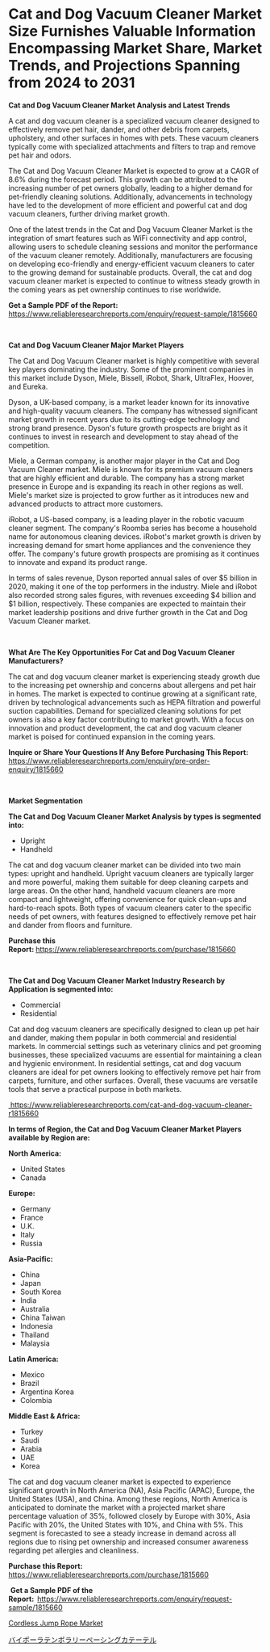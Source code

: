 <p><h1>Cat and Dog Vacuum Cleaner Market Size Furnishes Valuable Information Encompassing Market Share, Market Trends, and Projections Spanning from 2024 to 2031</h1></p><p><strong>Cat and Dog Vacuum Cleaner Market Analysis and Latest Trends</strong></p>
<p><p>A cat and dog vacuum cleaner is a specialized vacuum cleaner designed to effectively remove pet hair, dander, and other debris from carpets, upholstery, and other surfaces in homes with pets. These vacuum cleaners typically come with specialized attachments and filters to trap and remove pet hair and odors.</p><p>The Cat and Dog Vacuum Cleaner Market is expected to grow at a CAGR of 8.6% during the forecast period. This growth can be attributed to the increasing number of pet owners globally, leading to a higher demand for pet-friendly cleaning solutions. Additionally, advancements in technology have led to the development of more efficient and powerful cat and dog vacuum cleaners, further driving market growth.</p><p>One of the latest trends in the Cat and Dog Vacuum Cleaner Market is the integration of smart features such as WiFi connectivity and app control, allowing users to schedule cleaning sessions and monitor the performance of the vacuum cleaner remotely. Additionally, manufacturers are focusing on developing eco-friendly and energy-efficient vacuum cleaners to cater to the growing demand for sustainable products. Overall, the cat and dog vacuum cleaner market is expected to continue to witness steady growth in the coming years as pet ownership continues to rise worldwide.</p></p>
<p><strong>Get a Sample PDF of the Report:&nbsp;</strong> <a href="https://www.reliableresearchreports.com/enquiry/request-sample/1815660">https://www.reliableresearchreports.com/enquiry/request-sample/1815660</a></p>
<p>&nbsp;</p>
<p><strong>Cat and Dog Vacuum Cleaner Major Market Players</strong></p>
<p><p>The Cat and Dog Vacuum Cleaner market is highly competitive with several key players dominating the industry. Some of the prominent companies in this market include Dyson, Miele, Bissell, iRobot, Shark, UltraFlex, Hoover, and Eureka.</p><p>Dyson, a UK-based company, is a market leader known for its innovative and high-quality vacuum cleaners. The company has witnessed significant market growth in recent years due to its cutting-edge technology and strong brand presence. Dyson's future growth prospects are bright as it continues to invest in research and development to stay ahead of the competition.</p><p>Miele, a German company, is another major player in the Cat and Dog Vacuum Cleaner market. Miele is known for its premium vacuum cleaners that are highly efficient and durable. The company has a strong market presence in Europe and is expanding its reach in other regions as well. Miele's market size is projected to grow further as it introduces new and advanced products to attract more customers.</p><p>iRobot, a US-based company, is a leading player in the robotic vacuum cleaner segment. The company's Roomba series has become a household name for autonomous cleaning devices. iRobot's market growth is driven by increasing demand for smart home appliances and the convenience they offer. The company's future growth prospects are promising as it continues to innovate and expand its product range.</p><p>In terms of sales revenue, Dyson reported annual sales of over $5 billion in 2020, making it one of the top performers in the industry. Miele and iRobot also recorded strong sales figures, with revenues exceeding $4 billion and $1 billion, respectively. These companies are expected to maintain their market leadership positions and drive further growth in the Cat and Dog Vacuum Cleaner market.</p></p>
<p>&nbsp;</p>
<p><strong>What Are The Key Opportunities For Cat and Dog Vacuum Cleaner Manufacturers?</strong></p>
<p><p>The cat and dog vacuum cleaner market is experiencing steady growth due to the increasing pet ownership and concerns about allergens and pet hair in homes. The market is expected to continue growing at a significant rate, driven by technological advancements such as HEPA filtration and powerful suction capabilities. Demand for specialized cleaning solutions for pet owners is also a key factor contributing to market growth. With a focus on innovation and product development, the cat and dog vacuum cleaner market is poised for continued expansion in the coming years.</p></p>
<p><strong>Inquire or Share Your Questions If Any Before Purchasing This Report:</strong> <a href="https://www.reliableresearchreports.com/enquiry/pre-order-enquiry/1815660">https://www.reliableresearchreports.com/enquiry/pre-order-enquiry/1815660</a></p>
<p>&nbsp;</p>
<p><strong>Market Segmentation</strong></p>
<p><strong>The Cat and Dog Vacuum Cleaner Market Analysis by types is segmented into:</strong></p>
<p><ul><li>Upright</li><li>Handheld</li></ul></p>
<p><p>The cat and dog vacuum cleaner market can be divided into two main types: upright and handheld. Upright vacuum cleaners are typically larger and more powerful, making them suitable for deep cleaning carpets and large areas. On the other hand, handheld vacuum cleaners are more compact and lightweight, offering convenience for quick clean-ups and hard-to-reach spots. Both types of vacuum cleaners cater to the specific needs of pet owners, with features designed to effectively remove pet hair and dander from floors and furniture.</p></p>
<p><strong>Purchase this Report:&nbsp;</strong><a href="https://www.reliableresearchreports.com/purchase/1815660">https://www.reliableresearchreports.com/purchase/1815660</a></p>
<p>&nbsp;</p>
<p><strong>The Cat and Dog Vacuum Cleaner Market Industry Research by Application is segmented into:</strong></p>
<p><ul><li>Commercial</li><li>Residential</li></ul></p>
<p><p>Cat and dog vacuum cleaners are specifically designed to clean up pet hair and dander, making them popular in both commercial and residential markets. In commercial settings such as veterinary clinics and pet grooming businesses, these specialized vacuums are essential for maintaining a clean and hygienic environment. In residential settings, cat and dog vacuum cleaners are ideal for pet owners looking to effectively remove pet hair from carpets, furniture, and other surfaces. Overall, these vacuums are versatile tools that serve a practical purpose in both markets.</p></p>
<p><a href="https://www.reliableresearchreports.com/cat-and-dog-vacuum-cleaner-r1815660">&nbsp;https://www.reliableresearchreports.com/cat-and-dog-vacuum-cleaner-r1815660</a></p>
<p><strong>In terms of Region, the Cat and Dog Vacuum Cleaner Market Players available by Region are:</strong></p>
<p>
    <p> <strong> North America: </strong>
        <ul>
            <li>United States</li>
            <li>Canada</li>
        </ul>
        </p> 
    <p> <strong> Europe: </strong>
        <ul>
            <li>Germany</li>
            <li>France</li>
            <li>U.K.</li>
            <li>Italy</li>
            <li>Russia</li>
        </ul>
        </p> 
    <p> <strong> Asia-Pacific: </strong>
        <ul>
            <li>China</li>
            <li>Japan</li>
            <li>South Korea</li>
            <li>India</li>
            <li>Australia</li>
            <li>China Taiwan</li>
            <li>Indonesia</li>
            <li>Thailand</li>
            <li>Malaysia</li>
        </ul>
        </p> 
    <p> <strong> Latin America: </strong>
        <ul>
            <li>Mexico</li>
            <li>Brazil</li>
            <li>Argentina Korea</li>
            <li>Colombia</li>
        </ul>
        </p> 
    <p> <strong> Middle East & Africa: </strong>
        <ul>
            <li>Turkey</li>
            <li>Saudi</li>
            <li>Arabia</li>
            <li>UAE</li>
            <li>Korea</li>
        </ul>
    </p>
    </p>
<p><p>The cat and dog vacuum cleaner market is expected to experience significant growth in North America (NA), Asia Pacific (APAC), Europe, the United States (USA), and China. Among these regions, North America is anticipated to dominate the market with a projected market share percentage valuation of 35%, followed closely by Europe with 30%, Asia Pacific with 20%, the United States with 10%, and China with 5%. This segment is forecasted to see a steady increase in demand across all regions due to rising pet ownership and increased consumer awareness regarding pet allergies and cleanliness.</p></p>
<p><strong>Purchase this Report: </strong><a href="https://www.reliableresearchreports.com/purchase/1815660">https://www.reliableresearchreports.com/purchase/1815660</a></p>
<p>&nbsp;<strong>Get a Sample PDF of the Report:&nbsp;&nbsp;</strong><a href="https://www.reliableresearchreports.com/enquiry/request-sample/1815660">https://www.reliableresearchreports.com/enquiry/request-sample/1815660</a></p>
<p><strong></strong></p>
<p><p><a href="https://github.com/ashepherd82/Market-Research-Report-List-5/blob/main/cordless-jump-rope-market.md">Cordless Jump Rope Market</a></p><p><a href="https://github.com/KenyonJohns/Market-Research-Report-List-1/blob/main/8717618141781.md">バイポーラテンポラリーペーシングカテーテル</a></p></p>